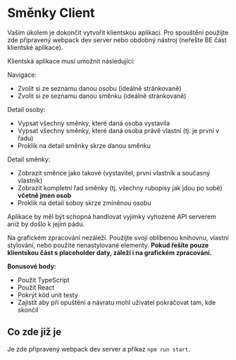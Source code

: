 # Směnky Client

Vaším úkolem je dokončit vytvořit klientskou aplikaci. Pro spouštění použijte zde připravený webpack dev server nebo obdobný nástroj (neřešte BE část klientské aplikace).

Klientská aplikace musí umožnit následující:

Navigace:

- Zvolit si ze seznamu danou osobu (ideálně stránkovaně)
- Zvolit si ze seznamu danou směnku (ideálně stránkovaně)

Detail osoby:

- Vypsat všechny směnky, které daná osoba vystavila
- Vypsat všechny směnky, které daná osoba právě vlastní (tj. je první v řadu)
- Proklik na detail směnky skrze danou směnku

Detail směnky:

- Zobrazit směnce jako takové (vystavitel, první vlastník a současný vlastník)
- Zobrazit kompletní řad směnky (tj. všechny rubopisy jak jdou po sobě) **včetně jmen osob**
- Proklik na detail soboy skrze zmíněnou osobu

Aplikace by měl být schopná handlovat vyjímky vyhozené API serverem aniž by došlo k jejím pádu.

Na grafickém zpracování nezáleží. Použijte svojí oblíbenou knihovnu, vlastní stylování, nebo použite nenastylované elementy. **Pokud řešíte pouze klientskou část s placeholder daty, záleží i na grafickém zpracování.**

**Bonusové body:**

- Použít TypeScript
- Použít React
- Pokrýt kód unit testy
- Zajistit aby při opuštění a návratu mohl uživatel pokračovat tam, kde skončil

## Co zde již je

Je zde připravený webpack dev server a příkaz `npm run start`.
